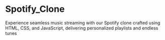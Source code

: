 # Spotify_Clone
Experience seamless music streaming with our Spotify clone crafted using HTML, CSS, and JavaScript, delivering personalized playlists and endless tunes
